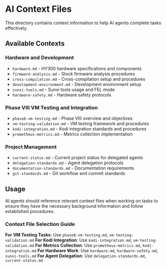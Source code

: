 # AI Context Files

This directory contains context information to help AI agents complete tasks effectively.

## Available Contexts

### Hardware and Development
- `hardware.md` - HY300 hardware specifications and components
- `firmware-analysis.md` - Stock firmware analysis procedures
- `cross-compilation.md` - Cross-compilation setup and procedures
- `development-environment.md` - Development environment setup
- `sunxi-tools.md` - Sunxi tools usage and FEL mode
- `hardware-safety.md` - Hardware safety protocols

### Phase VIII VM Testing and Integration
- `phase8-vm-testing.md` - Phase VIII overview and objectives
- `vm-testing-validation.md` - VM testing framework and procedures
- `kodi-integration.md` - Kodi integration standards and procedures
- `prometheus-metrics.md` - Metrics collection implementation

### Project Management
- `current-status.md` - Current project status for delegated agents
- `delegation-standards.md` - Agent delegation protocols
- `documentation-standards.md` - Documentation requirements
- `git-standards.md` - Git workflow and commit standards

## Usage

AI agents should reference relevant context files when working on tasks to ensure they have the necessary background information and follow established procedures.

### Context File Selection Guide

**For VM Testing Tasks**: Use `phase8-vm-testing.md`, `vm-testing-validation.md`
**For Kodi Integration**: Use `kodi-integration.md`, `vm-testing-validation.md`
**For Metrics Collection**: Use `prometheus-metrics.md`, `kodi-integration.md`
**For Hardware Work**: Use `hardware.md`, `hardware-safety.md`, `sunxi-tools.md`
**For Agent Delegation**: Use `delegation-standards.md`, `current-status.md`